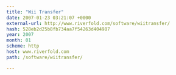 ```yaml
---
title: "Wii Transfer"
date: 2007-01-23 03:21:07 +0000
external-url: http://www.riverfold.com/software/wiitransfer/
hash: 528eb2d25b8fb734aa7f54263d404987
year: 2007
month: 01
scheme: http
host: www.riverfold.com
path: /software/wiitransfer/

---
```



